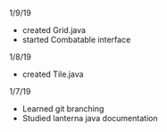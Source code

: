 1/9/19
- created Grid.java
- started Combatable interface

1/8/19
- created Tile.java

1/7/19
- Learned git branching
- Studied lanterna java documentation
